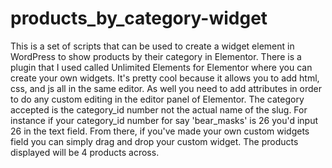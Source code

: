 # products_by_category-widget
This is a set of scripts that can be used to create a widget element in WordPress to show products by their category in Elementor.
There is a plugin that I used called Unlimited Elements for Elementor where you can create your own widgets. It's pretty cool because it allows you to add html, css, and js all in the same editor.
As well you need to add attributes in order to do any custom editing in the editor panel of Elementor. The category accepted is the category_id number not the actual name of the slug. For instance if your category_id number for say 'bear_masks' is 26 you'd input 26 in the text field.
From there, if you've made your own custom widgets field you can simply drag and drop your custom widget.
The products displayed will be 4 products across.
